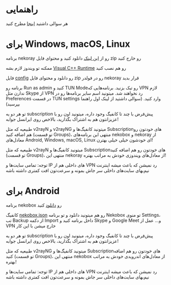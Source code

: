 # راهنمایی

هر سوالی داشتید [اینجا](https://github.com/ysmoradi/Neko/issues/new) مطرح کنید

# برای Windows, macOS, Linux

برنامه nekoray رو از [این لینک](https://github.com/MatsuriDayo/nekoray/releases) دانلود کنید و محتوای فایل zip رو خارج کنید

ممکنه تو ویندوز لازم بشه [Visual C++ Runtime](https://learn.microsoft.com/en-us/cpp/windows/latest-supported-vc-redist?view=msvc-170#visual-studio-2015-2017-2019-and-2022) رو هم نصب کنید

فایل [config](https://github.com/ysmoradi/Neko/releases/latest/download/config.zip) رو دانلود و محتوای فایل zip رو در فولدر nekoray قرار بدید

برنامه رو Run as admin کنید و TUN Mode‌رو تیک بزنید. برنامه‌هایی که VPN لازم ندارن مثل Skype‌ از VPN‌ رد نخواهند شد. میتونید اسم سایر برنامه‌ها رو در Preferences در قسمت TUN settings وارد کنید. (سوالی داشتید از لینک اول راهنما بپرسید)

تو هر دو یه subscription پیش‌فرض با چند تا کانفیگ وجود داره، میتونید اون رو با عزیزانتون هم به اشتراک بگذارید، بالاخص روی ایرانسل جوابه!

طبیعیه که مثل v2rayN و v2rayNG میتونید کانفیگ‌ها و Subscriptionهای خودتون رو هم اضافه کنید (تو قسمت Groups)، منتهی این برنامه‌های nekobox و nekoray از معادل‌های Android, Windows, macOS, Linux ای خودشون خیلی خیلی بهترن!

طبیعیه که مثل v2rayN میتونید کانفیگ‌ها و Subscriptionهای خودتون رو هم اضافه کنید (تو قسمت Groups)، منتهی این nekoray از معادل‌های ویندوزی خودش به مراتب بهتره!

توجه: تمامی سایت‌ها و IP های داخلی هم از VPN رد نمیشن که باعث میشه اینترنت نیم‌بهای سایت‌های داخلی سر جاش بمونه و سرعت‌تون افت کمتری داشته باشه

# برای Android

برنامه nekobox رو [دانلود](https://github.com/MatsuriDayo/NekoBoxForAndroid/releases) کنید

کانفیگ [nekobox.json](https://github.com/ysmoradi/Neko/releases/latest/download/nekobox.json) رو هم میتونید دانلود و تو برنامه Nekobox تو منوی Settings، تب Backup از دکمه Import داخل برنامه کنید و Skype و Google Meet و... عمل از VPN خارج میشن با این کار

تو هر دو یه subscription پیش‌فرض با چند تا کانفیگ وجود داره، میتونید اون رو با عزیزانتون هم به اشتراک بگذارید، بالاخص روی ایرانسل جوابه!

طبیعیه که مثل v2rayNG میتونید کانفیگ‌ها و Subscriptionهای خودتون رو هم اضافه کنید (تو قسمت Groups)، منتهی این nekobox از معادل‌های اندرویدی خودش به مراتب بهتره!

توجه: تمامی سایت‌ها و IP های داخلی هم از VPN رد نمیشن که باعث میشه اینترنت نیم‌بهای سایت‌های داخلی سر جاش بمونه و سرعت‌تون افت کمتری داشته باشه
